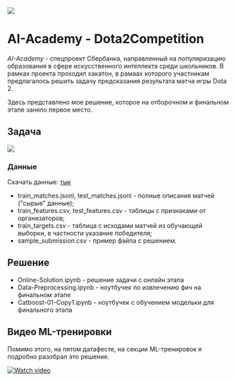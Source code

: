 ![](https://github.com/alxmamaev/image-storage/blob/master/dota2/2018-05-08_15-49-47.png)
# AI-Academy - Dota2Competition
*AI-Academy* - спецпроект Сбербанка, направленный на популяризацию образования в сфере искусственного интеллекта среди школьников. В рамках проекта проходил хакатон, в рамаах которого участникам предлагалось решить задачу предсказания результата матча игры Dota 2.

Здесь представлено мое решение, которое на отборочном и финальном этапе заняло первое место.

## Задача
![](https://github.com/alxmamaev/image-storage/blob/master/dota2/2018-05-08_16-00-17.png)

### Данные
Скачать данные: [тык](https://ai-academy.datasouls.com/public/dota2_data_final.zip)
* train_matches.jsonl, test_matches.jsonl - полные описания матчей ("сырые" данные);
* train_features.csv, test_features.csv - таблицы с признаками от организаторов;
* train_targets.csv - таблица с исходами матчей из обучающей выборки, в частности указание победителя;
* sample_submission.csv - пример файла с решением.


## Решение
* Online-Solution.ipynb - решение задачи с онлайн этапа
* Data-Preprocessing.ipynb - ноутбучек по извлечению фич на финальном этапе
* Catboost-01-Copy1.ipynb - ноутбучек с обучением модельки для финального этапа

## Видео ML-тренировки
Помимо этого, на пятом датафесте, на секции ML-тренировок я подробно разобрал это решение.


[![Watch video](https://img.youtube.com/vi/YSQqHlQwQDY/0.jpg)](https://www.youtube.com/watch?v=YSQqHlQwQDY)
